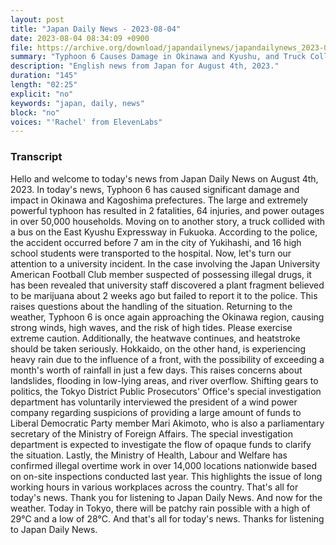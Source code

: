```yaml
---
layout: post
title: "Japan Daily News - 2023-08-04"
date: 2023-08-04 08:34:09 +0900
file: https://archive.org/download/japandailynews/japandailynews_2023-08-04.mp3
summary: "Typhoon 6 Causes Damage in Okinawa and Kyushu, and Truck Collides with Bus in Fukuoka, & more…"
description: "English news from Japan for August 4th, 2023."
duration: "145"
length: "02:25"
explicit: "no"
keywords: "japan, daily, news"
block: "no"
voices: "'Rachel' from ElevenLabs"
---
```


### Transcript

Hello and welcome to today's news from Japan Daily News on August 4th, 2023. In today's news, Typhoon 6 has caused significant damage and impact in Okinawa and Kagoshima prefectures. The large and extremely powerful typhoon has resulted in 2 fatalities, 64 injuries, and power outages in over 50,000 households. Moving on to another story, a truck collided with a bus on the East Kyushu Expressway in Fukuoka. According to the police, the accident occurred before 7 am in the city of Yukihashi, and 16 high school students were transported to the hospital. Now, let's turn our attention to a university incident. In the case involving the Japan University American Football Club member suspected of possessing illegal drugs, it has been revealed that university staff discovered a plant fragment believed to be marijuana about 2 weeks ago but failed to report it to the police. This raises questions about the handling of the situation. Returning to the weather, Typhoon 6 is once again approaching the Okinawa region, causing strong winds, high waves, and the risk of high tides. Please exercise extreme caution. Additionally, the heatwave continues, and heatstroke should be taken seriously. Hokkaido, on the other hand, is experiencing heavy rain due to the influence of a front, with the possibility of exceeding a month's worth of rainfall in just a few days. This raises concerns about landslides, flooding in low-lying areas, and river overflow. Shifting gears to politics, the Tokyo District Public Prosecutors' Office's special investigation department has voluntarily interviewed the president of a wind power company regarding suspicions of providing a large amount of funds to Liberal Democratic Party member Mari Akimoto, who is also a parliamentary secretary of the Ministry of Foreign Affairs. The special investigation department is expected to investigate the flow of opaque funds to clarify the situation. Lastly, the Ministry of Health, Labour and Welfare has confirmed illegal overtime work in over 14,000 locations nationwide based on on-site inspections conducted last year. This highlights the issue of long working hours in various workplaces across the country. That's all for today's news. Thank you for listening to Japan Daily News. And now for the weather. Today in Tokyo, there will be patchy rain possible with a high of 29°C and a low of 28°C.  And that's all for today's news. Thanks for listening to Japan Daily News.
